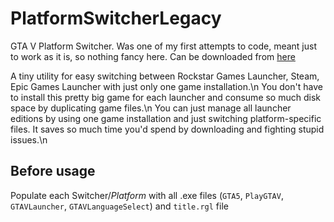 # PlatformSwitcherLegacy
GTA V Platform Switcher. Was one of my first attempts to code, meant just to work as it is, so nothing fancy here. Can be downloaded from [here](https://gta5-mods.com/tools/grand-theft-auto-v-platform-switcher)

A tiny utility for easy switching between Rockstar Games Launcher, Steam, Epic Games Launcher with just only one game installation.\n
You don't have to install this pretty big game for each launcher and consume so much disk space by duplicating game files.\n
You can just manage all launcher editions by using one game installation and just switching platform-specific files. It saves so much time you'd spend by downloading and fighting stupid issues.\n

## Before usage
Populate each Switcher/*Platform* with all .exe files (`GTA5`, `PlayGTAV`, `GTAVLauncher`, `GTAVLanguageSelect`) and `title.rgl` file